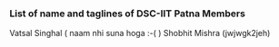 ### List of name and taglines of DSC-IIT Patna Members 

Vatsal Singhal ( naam nhi suna hoga :-( )
Shobhit Mishra (jwjwgk2jeh)

